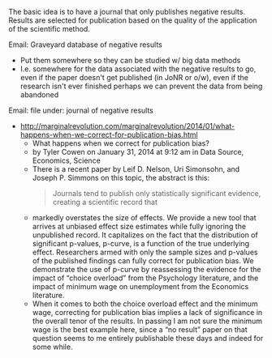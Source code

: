 The basic idea is to have a journal that only publishes negative results.  Results are selected for publication based on the quality of the application of the scientific method.

Email: Graveyard database of negative results
* Put them somewhere so they can be studied w/ big data methods
* I.e. somewhere for the data associated with the negative results to go, even if the paper doesn't get published (in JoNR or o/w), even if the research isn't ever finished perhaps we can prevent the data from being abandoned

Email: file under: journal of negative results
* http://marginalrevolution.com/marginalrevolution/2014/01/what-happens-when-we-correct-for-publication-bias.html
  * What happens when we correct for publication bias?
  * by Tyler Cowen on January 31, 2014 at 9:12 am in Data Source, Economics, Science
  * There is a recent paper by Leif D. Nelson, Uri Simonsohn, and Joseph P. Simmons on this topic, the abstract is this:
    > Journals tend to publish only statistically significant evidence, creating a scientific record that
  * markedly overstates the size of effects. We provide a new tool that arrives at unbiased effect size estimates while fully ignoring the unpublished record. It capitalizes on the fact that the distribution of significant p-values, p-curve, is a function of the true underlying effect. Researchers armed with only the sample sizes and p-values of the published findings can fully correct for publication bias. We demonstrate the use of p-curve by reassessing the evidence for the impact of “choice overload” from the Psychology literature, and the impact of minimum wage on unemployment from the Economics literature.
  * When it comes to both the choice overload effect and the minimum wage, correcting for publication bias implies a lack of significance in the overall tenor of the results.  In passing I am not sure the minimum wage is the best example here, since a “no result” paper on that question seems to me entirely publishable these days and indeed for some while.